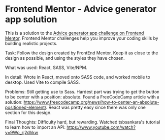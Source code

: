 # Frontend Mentor - Advice generator app solution

This is a solution to the [Advice generator app challenge on Frontend Mentor](https://www.frontendmentor.io/challenges/advice-generator-app-QdUG-13db). Frontend Mentor challenges help you improve your coding skills by building realistic projects.

Task: Follow the design created by FrontEnd Mentor. Keep it as close to the design as possible, and using the styles they have chosen.

What was used: React, SASS, Vite/NPM.

In detail: Wrote in React, moved onto SASS code, and worked mobile to desktop. Used Vite to compile SASS.

Problems: Still getting use to Sass. Hardest part was trying to get the button to be center with a position: absolute. Found a FreeCodeCamp article with a solution: https://www.freecodecamp.org/news/how-to-center-an-absolute-positioned-element/. React was pretty easy since there was only one section for this design.

Final Thoughts: Difficulty hard, but rewarding. Watched tsbsankara's tutorial to learn how to import an API: https://www.youtube.com/watch?v=9Wo_rj2dhkw
